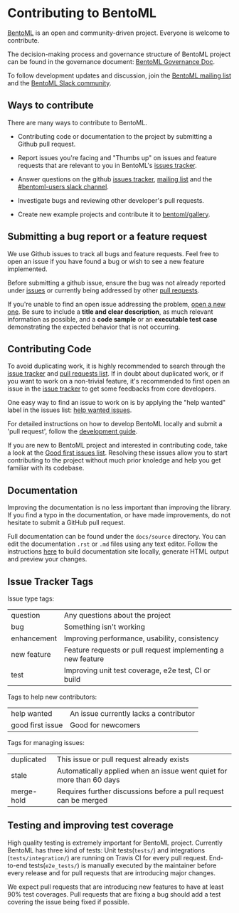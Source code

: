 # Contributing to BentoML

[BentoML](https://github.com/bentoml/BentoML) is an open and community-driven project. Everyone is welcome to contribute.

The decision-making process and governance structure of BentoML project can be found in the governance document: [BentoML Governance Doc](https://github.com/bentoml/BentoML/blob/master/GOVERNANCE.md).

To follow development updates and discussion, join the [BentoML mailing list](https://groups.google.com/forum/#!forum/bentoml) and the [BentoML Slack community](https://join.slack.com/t/bentoml/shared_invite/enQtNjcyMTY3MjE4NTgzLTU3ZDc1MWM5MzQxMWQxMzJiNTc1MTJmMzYzMTYwMjQ0OGEwNDFmZDkzYWQxNzgxYWNhNjAxZjk4MzI4OGY1Yjg).


## Ways to contribute

There are many ways to contribute to BentoML.

* Contributing code or documentation to the project by submitting a Github pull request.

* Report issues you're facing and "Thumbs up" on issues and feature requests that are 
    relevant to you in BentoML's [issues tracker](https://github.com/bentoml/BentoML/issues).

* Answer questions on the github [issues tracker](https://github.com/bentoml/BentoML/issues),
    [mailing list](https://groups.google.com/forum/#!forum/bentoml) and the 
    [#bentoml-users slack channel](https://join.slack.com/t/bentoml/shared_invite/enQtNjcyMTY3MjE4NTgzLTU3ZDc1MWM5MzQxMWQxMzJiNTc1MTJmMzYzMTYwMjQ0OGEwNDFmZDkzYWQxNzgxYWNhNjAxZjk4MzI4OGY1Yjg).
  
* Investigate bugs and reviewing other developer's pull requests.

* Create new example projects and contribute it to [bentoml/gallery](https://github.com/bentoml/gallery).



## Submitting a bug report or a feature request

We use Github issues to track all bugs and feature requests. Feel free to open an issue
if you have found a bug or wish to see a new feature implemented.

Before submitting a github issue, ensure the bug was not already reported under 
[issues](https://github.com/bentoml/bentoml/issues) or currently being addressed by 
other [pull requests](https://github.com/bentoml/BentoML/pulls).

If you're unable to find an open issue addressing the problem,
[open a new one](https://github.com/bentoml/bentoml/issues/new). Be sure to
include a **title and clear description**, as much relevant information as
possible, and a **code sample** or an **executable test case** demonstrating
the expected behavior that is not occurring.


## Contributing Code

To avoid duplicating work, it is highly recommended to search through the 
[issue tracker](https://github.com/bentoml/bentoml/issues) and 
[pull requests list](https://github.com/bentoml/BentoML/pulls). If in doubt about
duplicated work, or if you want to work on a non-trivial feature, it's recommended to 
first open an issue in the [issue tracker](https://github.com/bentoml/bentoml/issues)
to get some feedbacks from core developers.

One easy way to find an issue to work on is by applying the "help wanted" label in the
issues list: [help wanted issues](https://github.com/bentoml/BentoML/issues?q=is%3Aopen+is%3Aissue+label%3A%22help+wanted%22).

For detailed instructions on how to develop BentoML locally and submit a 'pull request',
follow the [development guide](https://github.com/bentoml/BentoML/blob/master/DEVELOPMENT.md).

If you are new to BentoML project and interested in contributing code, take a look at
the [Good first issues list](https://github.com/bentoml/BentoML/issues?q=is%3Aopen+is%3Aissue+label%3A%22good+first+issue%22).
Resolving these issues allow you to start contributing to the project without much
prior knoledge and help you get familiar with its codebase.


## Documentation

Improving the documentation is no less important than improving the library. If you find
a typo in the documentation, or have made improvements, do not hesitate to submit a 
GitHub pull request. 

Full documentation can be found under the `docs/source` directory. You can edit the
documentation `.rst` or `.md` files using any text editor. Follow the instructions 
[here](https://github.com/bentoml/BentoML/blob/master/DEVELOPMENT.md#how-to-edit-run-build-documentation-site)
to build documentation site locally, generate HTML output and preview your changes.

## Issue Tracker Tags

Issue type tags:

|     |     |
| --- | --- |
| question | Any questions about the project |
| bug | Something isn't working |
| enhancement | Improving performance, usability, consistency |
| new feature | Feature requests or pull request implementing a new feature |
| test | Improving unit test coverage, e2e test, CI or build |

Tags to help new contributors:

|     |     |
| --- | --- |
| help wanted | An issue currently lacks a contributor |
| good first issue | Good for newcomers |

Tags for managing issues:

|     |     |
| --- | --- |
| duplicated | This issue or pull request already exists |
| stale | Automatically applied when an issue went quiet for more than 60 days |
| merge-hold | Requires further discussions before a pull request can be merged |


## Testing and improving test coverage

High quality testing is extremely important for BentoML project. Currently BentoML has
three kind of tests: Unit tests(`tests/`) and integrations (`tests/integration/`) are
running on Travis CI for every pull request.  End-to-end tests(`e2e_tests/`) is manually
executed by the maintainer before every release and for pull requests that are 
introducing major changes.

We expect pull requests that are introducing new features to have at least 90% test 
coverages. Pull requests that are fixing a bug should add a test covering the issue
being fixed if possible.
